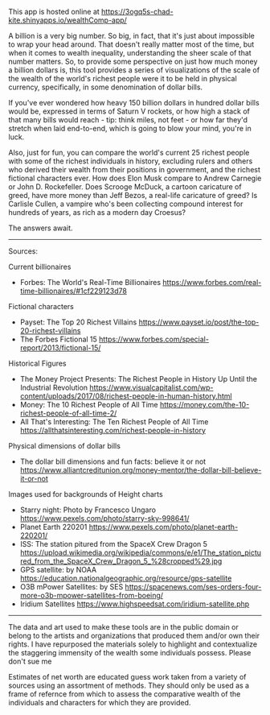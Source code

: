 This app is hosted online at https://3ogq5s-chad-kite.shinyapps.io/wealthComp-app/

A billion is a very big number. So big, in fact, that it's just about impossible 
  to wrap your head around. That doesn't really matter most of the time, but when it
  comes to wealth inequality, understanding the sheer scale of that number matters. 
  So, to provide some perspective on just how much money a billion dollars is, this
  tool provides a series of visualizations of the scale of the wealth of the world's
  richest people were it to be held in physical currency, specifically, in some 
  denomination of dollar bills.
  
If you've ever wondered how heavy 150 billion dollars in hundred dollar bills
  would be, expressed in terms of Saturn V rockets, or how high a stack of that many
  bills would reach - tip: think miles, not feet - or how far they'd stretch when
  laid end-to-end, which is going to blow your mind, you're in luck.
  
Also, just for fun, you can compare the world's current 25 richest people with
  some of the richest individuals in history, excluding rulers and others who derived
  their wealth from their positions in government, and the richest fictional characters 
  ever. How does Elon Musk compare to Andrew Carnegie or John D. Rockefeller. Does 
  Scrooge McDuck, a cartoon caricature of greed, have more money than Jeff Bezos, a 
  real-life caricature of greed? Is Carlisle Cullen, a vampire who's been collecting 
  compound interest for hundreds of years, as rich as a modern day Croesus?
 
 The answers await.
 
 ___________________________________________________________________________
 
Sources:

Current billionaires
  - Forbes: The World's Real-Time Billionaires https://www.forbes.com/real-time-billionaires/#1cf229123d78

Fictional characters
  - Payset: The Top 20 Richest Villains https://www.payset.io/post/the-top-20-richest-villains
  - The Forbes Fictional 15 https://www.forbes.com/special-report/2013/fictional-15/

Historical Figures
  - The Money Project Presents: The Richest People in History Up Until the Industrial Revolution https://www.visualcapitalist.com/wp-content/uploads/2017/08/richest-people-in-human-history.html
  - Money: The 10 Richest People of All Time https://money.com/the-10-richest-people-of-all-time-2/
  - All That's Interesting: The Ten Richest People of All Time https://allthatsinteresting.com/richest-people-in-history

Physical dimensions of dollar bills
  - The dollar bill dimensions and fun facts: believe it or not https://www.alliantcreditunion.org/money-mentor/the-dollar-bill-believe-it-or-not

Images used for backgrounds of Height charts
  - Starry night: Photo by Francesco Ungaro https://www.pexels.com/photo/starry-sky-998641/
  - Planet Earth 220201 https://www.pexels.com/photo/planet-earth-220201/
  - ISS: The station pitured from the SpaceX Crew Dragon 5 https://upload.wikimedia.org/wikipedia/commons/e/e1/The_station_pictured_from_the_SpaceX_Crew_Dragon_5_%28cropped%29.jpg
  - GPS satellite: by NOAA https://education.nationalgeographic.org/resource/gps-satellite
  - O3B mPower Satellites: by SES https://spacenews.com/ses-orders-four-more-o3b-mpower-satellites-from-boeing/
  - Iridium Satellites https://www.highspeedsat.com/iridium-satellite.php

 ___________________________________________________________________________
       
The data and art used to make these tools are in the public domain or 
belong to the artists and organizations that produced them and/or own 
their rights. I have repurposed the materials solely to highlight and
contextualize the staggering immensity of the wealth some individuals
possess. Please don't sue me

Estimates of net worth are educated guess work taken from a variety of
sources using an assortment of methods. They should only be used as a frame of refernce
from which to assess the comparative wealth of the individuals and characters for which
they are provided.
